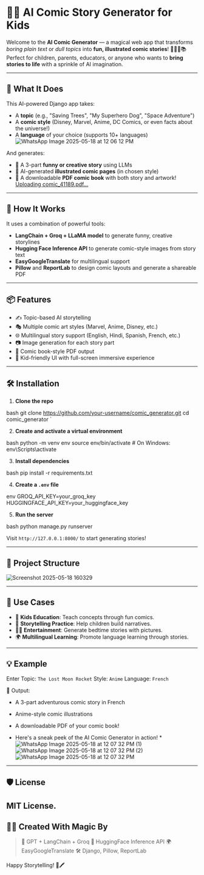 # 🎨✨ AI Comic Story Generator for Kids

Welcome to the **AI Comic Generator** — a magical web app that transforms *boring plain text* or *dull topics* into **fun, illustrated comic stories**! 🌈🦸‍♂️📚 Perfect for children, parents, educators, or anyone who wants to **bring stories to life** with a sprinkle of AI imagination.

---

## 🚀 What It Does

This AI-powered Django app takes:
- A **topic** (e.g., "Saving Trees", "My Superhero Dog", "Space Adventure")
- A **comic style** (Disney, Marvel, Anime, DC Comics, or even facts about the universe!)
- A **language** of your choice (supports 10+ languages)
![WhatsApp Image 2025-05-18 at 12 06 12 PM](https://github.com/user-attachments/assets/179443be-1059-4be7-a5ad-53daf0e43929)

And generates:
- 🧠 A 3-part **funny or creative story** using LLMs
- 🎨 AI-generated **illustrated comic pages** (in chosen style)
- 📄 A downloadable **PDF comic book** with both story and artwork!
[Uploading comic_41189.pdf…]()

---

## 🧠 How It Works

It uses a combination of powerful tools:
- **LangChain + Groq + LLaMA model** to generate funny, creative storylines
- **Hugging Face Inference API** to generate comic-style images from story text
- **EasyGoogleTranslate** for multilingual support
- **Pillow** and **ReportLab** to design comic layouts and generate a shareable PDF

---

## 📦 Features

- ✍️ Topic-based AI storytelling
- 🎭 Multiple comic art styles (Marvel, Anime, Disney, etc.)
- 🌐 Multilingual story support (English, Hindi, Spanish, French, etc.)
- 📷 Image generation for each story part
- 📘 Comic book-style PDF output
- 🎨 Kid-friendly UI with full-screen immersive experience

---

## 🛠️ Installation

1. **Clone the repo**

bash
git clone https://github.com/your-username/comic_generator.git
cd comic_generator
`

2. **Create and activate a virtual environment**

bash
python -m venv env
source env/bin/activate  # On Windows: env\Scripts\activate


3. **Install dependencies**

bash
pip install -r requirements.txt


4. **Create a `.env` file**

env
GROQ_API_KEY=your_groq_key
HUGGINGFACE_API_KEY=your_huggingface_key


5. **Run the server**

bash
python manage.py runserver


Visit `http://127.0.0.1:8000/` to start generating stories!

---

## 📁 Project Structure

![Screenshot 2025-05-18 160329](https://github.com/user-attachments/assets/33e412dc-949e-4f38-9fd4-f1e781ba5ff9)

---

## 🧸 Use Cases

* 📖 **Kids Education**: Teach concepts through fun comics.
* 🎨 **Storytelling Practice**: Help children build narratives.
* 🤹‍♂️ **Entertainment**: Generate bedtime stories with pictures.
* 🌍 **Multilingual Learning**: Promote language learning through stories.

---

## 💡 Example

Enter Topic: `The Lost Moon Rocket`
Style: `Anime`
Language: `French`

📘 Output:

* A 3-part adventurous comic story in French
* Anime-style comic illustrations
* A downloadable PDF of your comic book!

* Here's a sneak peek of the AI Comic Generator in action! *
![WhatsApp Image 2025-05-18 at 12 07 32 PM (1)](https://github.com/user-attachments/assets/370ee04d-c565-492d-96b6-85c98baab6d5)
![WhatsApp Image 2025-05-18 at 12 07 32 PM (2)](https://github.com/user-attachments/assets/47bde9cb-a559-4698-a71a-604d1d3a6e97)
![WhatsApp Image 2025-05-18 at 12 07 32 PM](https://github.com/user-attachments/assets/756e5f60-b772-4be6-86c7-a9086c0a7241)
---


## 🛡️ License
MIT License.
---

## 🧙‍♀️ Created With Magic By

> 🧠 GPT + LangChain + Groq
> 🎨 HuggingFace Inference API
> 🌍 EasyGoogleTranslate
> 🛠️ Django, Pillow, ReportLab

Happy Storytelling! 🚀🖍️

